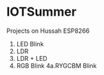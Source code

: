 # IOTSummer
 
Projects on Hussah ESP8266

1. LED Blink
2. LDR
3. LDR + LED
4. RGB Blink
4a.RYGCBM Blink
